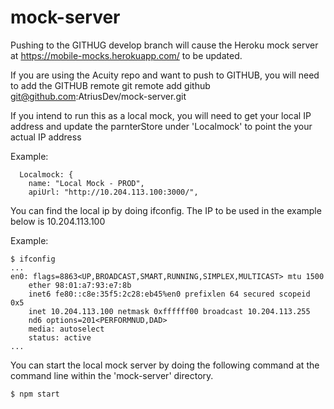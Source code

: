 # mock-server

Pushing to the GITHUG develop branch will cause the Heroku mock server at https://mobile-mocks.herokuapp.com/ to be updated.

If you are using the Acuity repo and want to push to GITHUB, you will need to add the GITHUB remote
  git remote add github git@github.com:AtriusDev/mock-server.git
  
If you intend to run this as a local mock, you will need to get your local IP address and update the parnterStore under 'Localmock' to point the your actual IP address

Example:
```
  Localmock: {
    name: "Local Mock - PROD",
    apiUrl: "http://10.204.113.100:3000/",
```
    
You can find the local ip by doing ifconfig.  The IP to be used in the example below is 10.204.113.100

Example: 
```
$ ifconfig
...
en0: flags=8863<UP,BROADCAST,SMART,RUNNING,SIMPLEX,MULTICAST> mtu 1500
	ether 98:01:a7:93:e7:8b 
	inet6 fe80::c8e:35f5:2c28:eb45%en0 prefixlen 64 secured scopeid 0x5 
	inet 10.204.113.100 netmask 0xffffff00 broadcast 10.204.113.255
	nd6 options=201<PERFORMNUD,DAD>
	media: autoselect
	status: active
...
```
You can start the local mock server by doing the following command at the command line within the 'mock-server' directory.

```
$ npm start
```